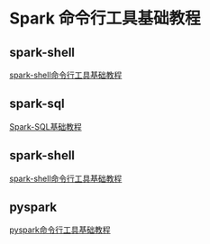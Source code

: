 # Spark 命令行工具基础教程

## spark-shell

[spark-shell命令行工具基础教程](work/component/Big-Data/Apache-Spark/CLI/spark-shell命令行工具基础教程.md)
## spark-sql

[Spark-SQL基础教程](work/component/Big-Data/Apache-Spark/library/SparkSQL/Spark-SQL基础教程.md)
## spark-shell

[spark-shell命令行工具基础教程](work/component/Big-Data/Apache-Spark/CLI/spark-shell命令行工具基础教程.md)
## pyspark

[pyspark命令行工具基础教程](work/component/Big-Data/Apache-Spark/CLI/pyspark命令行工具基础教程.md)